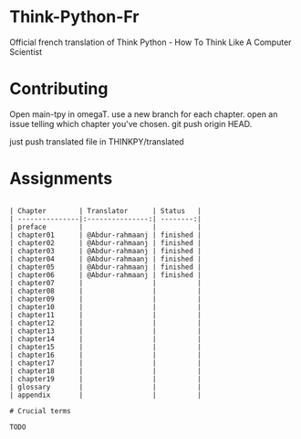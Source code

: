 # Think-Python-Fr
Official french translation of Think Python - How To Think Like A Computer Scientist

# Contributing
Open main-tpy in omegaT. use a new branch for each chapter. open an issue telling which chapter you've chosen. git push origin HEAD.

just push translated file in THINKPY/translated

# Assignments
~~~

| Chapter        | Translator      | Status   |
| ---------------|:---------------:| --------:|
| preface        |                 |          |
| chapter01      | @Abdur-rahmaanj | finished |
| chapter02      | @Abdur-rahmaanj | finished |
| chapter03      | @Abdur-rahmaanj | finished |
| chapter04      | @Abdur-rahmaanj | finished |
| chapter05      | @Abdur-rahmaanj | finished |
| chapter06      | @Abdur-rahmaanj | finished |
| chapter07      |                 |          |
| chapter08      |                 |          |
| chapter09      |                 |          |
| chapter10      |                 |          |
| chapter11      |                 |          |
| chapter12      |                 |          |
| chapter13      |                 |          |
| chapter14      |                 |          |
| chapter15      |                 |          |
| chapter16      |                 |          |
| chapter17      |                 |          |
| chapter18      |                 |          |
| chapter19      |                 |          |
| glossary       |                 |          |
| appendix       |                 |          |

# Crucial terms

TODO
~~~